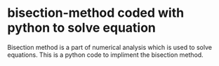 # bisection-method coded with python to solve equation
Bisection method is a part of numerical analysis which is used to solve equations.
This is a python code to impliment the bisection method.